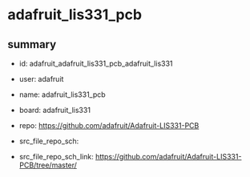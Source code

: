 # adafruit_lis331_pcb
 
## summary 
* id: adafruit_adafruit_lis331_pcb_adafruit_lis331
* user: adafruit
* name: adafruit_lis331_pcb
* board: adafruit_lis331
* repo: https://github.com/adafruit/Adafruit-LIS331-PCB



* src_file_repo_sch: 
* src_file_repo_sch_link: https://github.com/adafruit/Adafruit-LIS331-PCB/tree/master/




